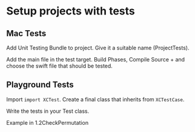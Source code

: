 # Setup projects with tests

## Mac Tests 
Add Unit Testing Bundle to project. Give it a suitable name (ProjectTests).

Add the main file in the test target. Build Phases, Compile Source + and choose the swift file that should be tested.

## Playground Tests

Import `import XCTest`. Create a final class that inherits from `XCTestCase`.

Write the tests in your Test class.

Example in 1.2CheckPermutation
